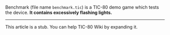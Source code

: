 Benchmark (file name `benchmark.tic`) is a TIC-80 demo game which tests the device. **It contains excessively flashing lights.**


***

This article is a stub. You can help TIC-80 Wiki by expanding it.